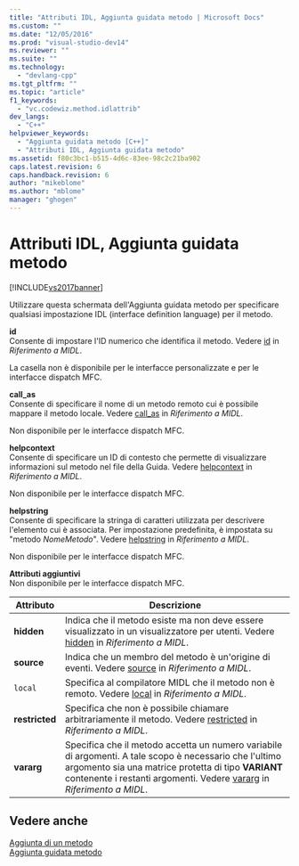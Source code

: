 ```yaml
---
title: "Attributi IDL, Aggiunta guidata metodo | Microsoft Docs"
ms.custom: ""
ms.date: "12/05/2016"
ms.prod: "visual-studio-dev14"
ms.reviewer: ""
ms.suite: ""
ms.technology: 
  - "devlang-cpp"
ms.tgt_pltfrm: ""
ms.topic: "article"
f1_keywords: 
  - "vc.codewiz.method.idlattrib"
dev_langs: 
  - "C++"
helpviewer_keywords: 
  - "Aggiunta guidata metodo [C++]"
  - "Attributi IDL, Aggiunta guidata metodo"
ms.assetid: f80c3bc1-b515-4d6c-83ee-98c2c21ba902
caps.latest.revision: 6
caps.handback.revision: 6
author: "mikeblome"
ms.author: "mblome"
manager: "ghogen"
---
```

# Attributi IDL, Aggiunta guidata metodo
[!INCLUDE[vs2017banner](../assembler/inline/includes/vs2017banner.md)]

Utilizzare questa schermata dell'Aggiunta guidata metodo per specificare qualsiasi impostazione IDL \(interface definition language\) per il metodo.  
  
 **id**  
 Consente di impostare l'ID numerico che identifica il metodo.  Vedere [id](http://msdn.microsoft.com/library/windows/desktop/aa367040) in *Riferimento a MIDL*.  
  
 La casella non è disponibile per le interfacce personalizzate e per le interfacce dispatch MFC.  
  
 **call\_as**  
 Consente di specificare il nome di un metodo remoto cui è possibile mappare il metodo locale.  Vedere [call\_as](http://msdn.microsoft.com/library/windows/desktop/aa366748) in *Riferimento a MIDL*.  
  
 Non disponibile per le interfacce dispatch MFC.  
  
 **helpcontext**  
 Consente di specificare un ID di contesto che permette di visualizzare informazioni sul metodo nel file della Guida.  Vedere [helpcontext](http://msdn.microsoft.com/library/windows/desktop/aa366851) in *Riferimento a MIDL*.  
  
 Non disponibile per le interfacce dispatch MFC.  
  
 **helpstring**  
 Consente di specificare la stringa di caratteri utilizzata per descrivere l'elemento cui è associata.  Per impostazione predefinita, è impostata su "metodo *NomeMetodo*". Vedere [helpstring](http://msdn.microsoft.com/library/windows/desktop/aa366856) in *Riferimento a MIDL*.  
  
 Non disponibile per le interfacce dispatch MFC.  
  
 **Attributi aggiuntivi**  
 Non disponibile per le interfacce dispatch MFC.  
  
|Attributo|Descrizione|  
|---------------|-----------------|  
|**hidden**|Indica che il metodo esiste ma non deve essere visualizzato in un visualizzatore per utenti.  Vedere [hidden](http://msdn.microsoft.com/library/windows/desktop/aa366861) in *Riferimento a MIDL*.|  
|**source**|Indica che un membro del metodo è un'origine di eventi.  Vedere [source](http://msdn.microsoft.com/library/windows/desktop/aa367166) in *Riferimento a MIDL*.|  
|`local`|Specifica al compilatore MIDL che il metodo non è remoto.  Vedere [local](http://msdn.microsoft.com/library/windows/desktop/aa367071) in *Riferimento a MIDL*.|  
|**restricted**|Specifica che non è possibile chiamare arbitrariamente il metodo.  Vedere [restricted](http://msdn.microsoft.com/library/windows/desktop/aa367157) in *Riferimento a MIDL*.|  
|**vararg**|Specifica che il metodo accetta un numero variabile di argomenti.  A tale scopo è necessario che l'ultimo argomento sia una matrice protetta di tipo **VARIANT** contenente i restanti argomenti.  Vedere [vararg](http://msdn.microsoft.com/library/windows/desktop/aa367304) in *Riferimento a MIDL*.|  
  
## Vedere anche  
 [Aggiunta di un metodo](../ide/adding-a-method-visual-cpp.md)   
 [Aggiunta guidata metodo](../ide/add-method-wizard.md)